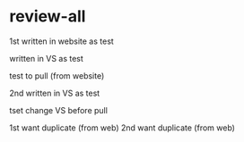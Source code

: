 # review-all

1st written in website as test

written in VS as test

test to pull (from website)


2nd written in VS as test

tset change VS before pull

1st want duplicate (from web)
2nd want duplicate (from web)

